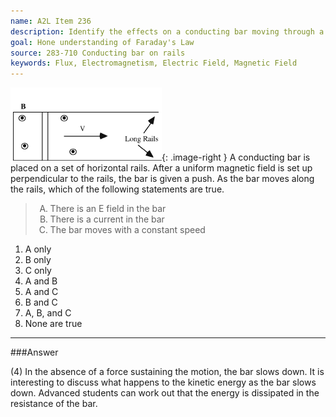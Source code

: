 ```yaml
---
name: A2L Item 236
description: Identify the effects on a conducting bar moving through a magnetic field on rails.
goal: Hone understanding of Faraday's Law
source: 283-710 Conducting bar on rails
keywords: Flux, Electromagnetism, Electric Field, Magnetic Field
---
```


![Item236_fig1.gif](../images/Item236_fig1.gif){: .image-right } A
conducting bar is placed on a set of horizontal rails.  After a uniform
magnetic field is set up perpendicular to the rails, the bar is given a
push.  As the bar moves along the rails, which of the following
statements are true.

<blockquote> <ol type="A"> <li>There is an E field in the bar</li>
<li>There is a current in the bar</li> <li>The bar moves with a constant
speed </li> </ol> </blockquote>

1. A only
2. B only
3. C only
4. A and B
5. A and C
6. B and C
7. A, B, and C
8. None are true


<hr/>

###Answer

(4) In the absence of a force sustaining the motion, the bar slows down.
It is interesting to discuss what happens to the kinetic energy as the
bar slows down. Advanced students can work out that the energy is
dissipated in the resistance of the bar.
